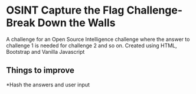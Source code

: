 # OSINT Capture the Flag Challenge- Break Down the Walls

A challenge for an Open Source Intelligence challenge where the answer to challenge 1 is needed for challenge 2 and so on.
Created using HTML, Bootstrap and Vanilla Javascript


## Things to improve
*Hash the answers and user input
